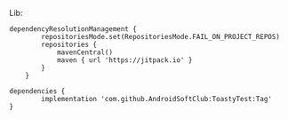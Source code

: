Lib: 

    dependencyResolutionManagement {
    		repositoriesMode.set(RepositoriesMode.FAIL_ON_PROJECT_REPOS)
    		repositories {
    			mavenCentral()
    			maven { url 'https://jitpack.io' }
    		}
    	}

	dependencies {
	        implementation 'com.github.AndroidSoftClub:ToastyTest:Tag'
	}
 
